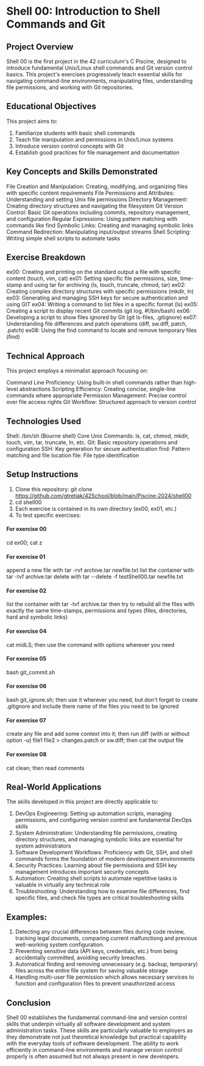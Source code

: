 # Shell 00: Introduction to Shell Commands and Git
## Project Overview
Shell 00 is the first project in the 42 curriculum's C Piscine, designed to introduce fundamental Unix/Linux shell commands and Git version control basics. This project's exercises progressively teach essential skills for navigating command-line environments, manipulating files, understanding file permissions, and working with Git repositories.
## Educational Objectives
This project aims to:
1) Familiarize students with basic shell commands
2) Teach file manipulation and permissions in Unix/Linux systems
3) Introduce version control concepts with Git
4) Establish good practices for file management and documentation

## Key Concepts and Skills Demonstrated

File Creation and Manipulation: Creating, modifying, and organizing files with specific content requirements
File Permissions and Attributes: Understanding and setting Unix file permissions
Directory Management: Creating directory structures and navigating the filesystem
Git Version Control: Basic Git operations including commits, repository management, and configuration
Regular Expressions: Using pattern matching with commands like find
Symbolic Links: Creating and managing symbolic links
Command Redirection: Manipulating input/output streams
Shell Scripting: Writing simple shell scripts to automate tasks

## Exercise Breakdown

ex00: Creating and printing on the standard output a file with specific content (touch, vim, cat)
ex01: Setting specific file permissions, size, time-stamp and using tar for archiving (ls, touch, truncate, chmod, tar)
ex02: Creating complex directory structures with specific permissions (mkdir, ln)
ex03: Generating and managing SSH keys for secure authentication and using GIT
ex04: Writing a command to list files in a specific format (ls)
ex05: Creating a script to display recent Git commits (git log, #!/bin/bash)
ex06: Developing a script to show files ignored by Git (git ls-files, .gitignore)
ex07: Understanding file differences and patch operations (diff, sw.diff, patch, .patch)
ex08: Using the find command to locate and remove temporary files (find)

## Technical Approach
This project employs a minimalist approach focusing on:

Command Line Proficiency: Using built-in shell commands rather than high-level abstractions
Scripting Efficiency: Creating concise, single-line commands where appropriate
Permission Management: Precise control over file access rights
Git Workflow: Structured approach to version control

## Technologies Used

Shell: /bin/sh (Bourne shell)
Core Unix Commands: ls, cat, chmod, mkdir, touch, vim, tar, truncate, ln, etc.
Git: Basic repository operations and configuration
SSH: Key generation for secure authentication
find: Pattern matching and file location
file: File type identification

## Setup Instructions

1. Clone this repository:
git clone https://github.com/gtretiak/42School/blob/main/Piscine-2024/shell00
2. cd shell00
3. Each exercise is contained in its own directory (ex00, ex01, etc.)
4. To test specific exercises:
#### For exercise 00
cd ex00; cat z
#### For exercise 01
append a new file with tar -rvf archive.tar newfile.txt
list the container with tar -tvf archive.tar
delete with tar --delete -f testShell00.tar newfile.txt
#### For exercise 02
list the container with tar -tvf archive.tar
then try to rebuild all the files with exactly the same time-stamps, permissions and types (files, directories, hard and symbolic links)
#### For exercise 04
cat midLS; then use the command with options wherever you need
#### For exercise 05
bash git_commit.sh
#### For exercise 06
bash git_ignore.sh; then use it wherever you need, but don't forget to create .gitignore and include there name of the files you need to be ignored
#### For exercise 07
create any file and add some context into it; then run diff (with or without option -u) file1 file2 > changes.patch or sw.diff; then cat the output file
#### For exercise 08
cat clean; then read comments

## Real-World Applications
The skills developed in this project are directly applicable to:

1. DevOps Engineering: Setting up automation scripts, managing permissions, and configuring version control are fundamental DevOps skills
2. System Administration: Understanding file permissions, creating directory structures, and managing symbolic links are essential for system administrators
3. Software Development Workflows: Proficiency with Git, SSH, and shell commands forms the foundation of modern development environments
4. Security Practices: Learning about file permissions and SSH key management introduces important security concepts
5. Automation: Creating shell scripts to automate repetitive tasks is valuable in virtually any technical role
6. Troubleshooting: Understanding how to examine file differences, find specific files, and check file types are critical troubleshooting skills

## Examples:
1. Detecting any crucial differences between files during code review, tracking legal documents, comparing current malfunctiong and previous well-working system configuration.
2. Preventing sensitive data (API keys, credentials, etc.) from being accidentally committed, avoiding security breaches.
3. Automatical finding and removing unnecessary (e.g. backup, temporary) files across the entire file system for saving valuable storage
4. Handling multi-user file permission which allows necessary services to function and configuration files to prevent unauthorized access

## Conclusion
Shell 00 establishes the fundamental command-line and version control skills that underpin virtually all software development and system administration tasks.
These skills are particularly valuable to employers as they demonstrate not just theoretical knowledge but practical capability with the everyday tools of software development. The ability to work efficiently in command-line environments and manage version control properly is often assumed but not always present in new developers.
